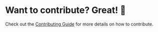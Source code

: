 # Want to contribute? Great! :tada:

Check out the [Contributing
Guide](https://guides.rostools.org/contributing) for more details on how
to contribute.

